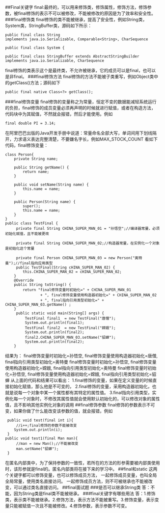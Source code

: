 ##Final关键字
final:最终的，可以用来修饰类，修饰属性，修饰方法，修饰参数，被final修饰的表示不可以被修改，不能被修改的原因是为了效率和安全性。
###final修饰类
final修饰的类不能被继承，提高了安全性，例如String类，System类，StringBuffer类，源码如下所示：

	public final class String
    implements java.io.Serializable, Comparable<String>, CharSequence
	
	public final class System {

	public final class StringBuffer extends AbstractStringBuilder
    implements java.io.Serializable, CharSequence
final修饰的类表示这个是最终类，不允许被继承，它的成员可以是final，也可以是非final。
###final修饰方法
final修饰的方法不能被子类重写，例如Object类中的getClass()方法；源码如下

	public final native Class<?> getClass();
###final修饰变量
final修饰的变量称之为常量，恒定不变的数据能减轻系统运行的负担，final修饰的成员变量必须再声明的时候就进行赋值，或者在构造方法，代码块中为其赋值，不然就会报错，然后才能使用。例如

	final double PI = 3.14;
在阿里巴巴出版的Java开发手册中说道：常量命名全部大写，单词间用下划线隔开，力求语义表达完整清楚，不要嫌名字长，例如MAX_STOCK_COUNT
看如下代码，final修饰变量：

	class Person{
		private String name;
	
		public String getName() {
			return name;
		}
	
		public void setName(String name) {
			this.name = name;
		}
	
		public Person(String name) {
			super();
			this.name = name;
		}
	}
	public class TestFinal {
		 private final String CHINA_SUPER_MAN_01 = "孙悟空";//编译器常量，必须初始化赋值，且不能被更改
		 
		 private final String CHINA_SUPER_MAN_02;//构造器常量，在实例化一个对象是初始化这个常量
		 
		 private final Person CHINA_SUPER_MAN_03 = new Person("奥特曼");//final指向应用类型
		 public TestFinal(String cHINA_SUPER_MAN_02) {
			this.CHINA_SUPER_MAN_02 = cHINA_SUPER_MAN_02;
		}
		@Override
		public String toString() {
			return "final修饰变量时初始化=" + CHINA_SUPER_MAN_01
					+ ", final修饰变量使用构造器初始化=" + CHINA_SUPER_MAN_02
					+ ", final指向引用类型初始化=" + CHINA_SUPER_MAN_03.getName() ;
		}
		 public static void main(String[] args) {
			 TestFinal final1  = new TestFinal("唐僧");
			 System.out.println(final1);
			 TestFinal final2  = new TestFinal("嫦娥");
			 System.out.println(final2);
			 final2.CHINA_SUPER_MAN_03.setName("貂蝉");
			 System.out.println(final2);
		}
结果为：
	final修饰变量时初始化=孙悟空, final修饰变量使用构造器初始化=唐僧, final指向引用类型初始化=奥特曼
	final修饰变量时初始化=孙悟空, final修饰变量使用构造器初始化=嫦娥, final指向引用类型初始化=奥特曼
	final修饰变量时初始化=孙悟空, final修饰变量使用构造器初始化=嫦娥, final指向引用类型初始化=貂蝉
从上面的代码和结果可以看出：
1.final修饰的变量，如果在定义变量的时候直接初始化赋值，那么他是不可变的，
2.final修饰的变量，采用构造器初始化，也就是说每一个对象中某一个属性都有其特定的属性值。
3.final指向引用类型，实例化每一个对象时，不修改其属性值就会使用默认初始化的，可以修改对象的属性值，且不影响其他实例化对象的调用
##final修饰参数
final修饰的参数表示不可变，如果你做了什么能改变该参数的值，就会报错，例如

	 public void test(final int i){
		 //i++;final修饰的参数不能被改变
		System.out.println(i); 
	 }
	public void test1(final Man man){
		 //man = new Man();//不能被改变
		 man.setName("貂蝉");
	 }
在匿名内部类中，为了保持参数的一致性，若所在的方法的形参需要被内部类使用时，该形参就是final的。匿名内部类将在接下来的学习中。
##final和static
这两个关键字都可以修饰变量，也可以修饰成员方法，
一起修饰成员变量，也叫全局全局常量，使用类名直接访问。
一起修饰成员方法，则不可被继承也不能被改变，可以通过类名直接访问。
##final面试题
###是否可以继承String类
答：不能，因为String类是final类不能被继承。
###final关键字有哪些用法
答：1.修饰类，表示类不能被继承。2.修饰方法，表示方法不能被重写。3.修饰变量，表示变量只能被赋值一次且不能被修改。4.修饰参数，表示参数不可变。